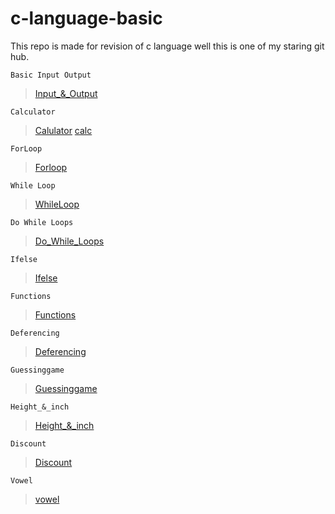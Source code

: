 # c-language-basic
This repo is made for revision of c language
well this is one of my staring git hub.
```
Basic Input Output
```
>[Input_&_Output](https://github.com/shreyash00007/c-language-basic/blob/main/Basics%20printout%20.c)
```
Calculator
```
>[Calulator](https://github.com/shreyash00007/c-language-basic/blob/main/Calculator.c)
>[calc](https://github.com/shreyash00007/c-language-basic/blob/main/Allcalc.c)

```
ForLoop
```
>[Forloop](https://github.com/shreyash00007/c-language-basic/blob/main/Forloops.c)
```
While Loop
```
>[WhileLoop](https://github.com/shreyash00007/c-language-basic/blob/main/WhileLoop.c)
```
Do While Loops
```
>[Do_While_Loops]()
```
Ifelse
```
>[Ifelse](https://github.com/shreyash00007/c-language-basic/blob/main/ifelse.c)
```
Functions
```
>[Functions](https://github.com/shreyash00007/c-language-basic/blob/main/Functions.c)
```
Deferencing
```
>[Deferencing](https://github.com/shreyash00007/c-language-basic/blob/main/deferencing.c)
```
Guessinggame
```
>[Guessinggame](https://github.com/shreyash00007/c-language-basic/blob/main/guessinggame)
```
Height_&_inch
```
>[Height_&_inch](https://github.com/shreyash00007/c-language-basic/blob/main/height-inch.c)
```
Discount
```
>[Discount](https://github.com/shreyash00007/c-language-basic/blob/main/Discount.c)
```
Vowel
```
>[vowel](https://github.com/shreyash00007/c-language-basic/blob/main/vowel.c)
